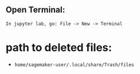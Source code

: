 
## Open Terminal:
	In jupyter lab, go: File -> New -> Terminal

# path to deleted files: 
- `home/sagemaker-user/.local/share/Trash/files`
